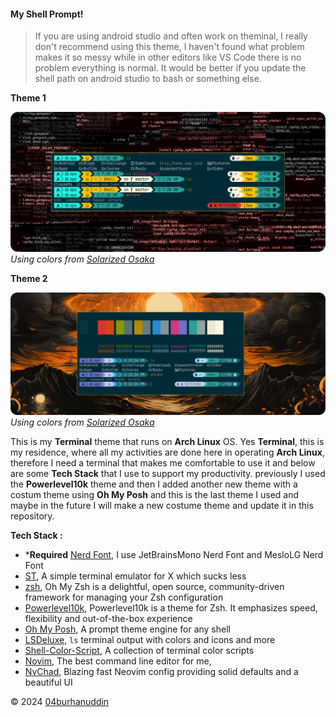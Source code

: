 #### **My Shell Prompt!**

> If you are using android studio and often work on theminal, I really don't recommend using this theme, I haven't found what problem makes it so messy while in other editors like VS Code there is no problem everything is normal. It would be better if you update the shell path on android studio to bash or something else.

**Theme 1**

![my terminal](/assets/theme-1.png)
*Using colors from [Solarized Osaka](https://github.com/craftzdog/solarized-osaka.nvim)*

**Theme 2**

![my terminal](/assets/theme-2.png)
*Using colors from [Solarized Osaka](https://github.com/craftzdog/solarized-osaka.nvim)*

This is my **Terminal** theme that runs on **Arch Linux** OS. Yes **Terminal**, this is my residence, where all my activities are done here in operating **Arch Linux**, therefore I need a terminal that makes me comfortable to use it and below are some **Tech Stack** that I use to support my productivity. previously I used the **Powerlevel10k** theme and then I added another new theme with a costum theme using **Oh My Posh** and this is the last theme I used and maybe in the future I will make a new costume theme and update it in this repository.

**Tech Stack :**
- ***Required** [Nerd Font](https://www.nerdfonts.com/#features), I use JetBrainsMono Nerd Font and MesloLG Nerd Font
- [ST](https://github.com/04burhanuddin/st), A simple terminal emulator for X which sucks less
- [zsh](https://ohmyz.sh/), Oh My Zsh is a delightful, open source, community-driven framework for managing your Zsh configuration
- [Powerlevel10k](https://github.com/romkatv/powerlevel10k), Powerlevel10k is a theme for Zsh. It emphasizes speed, flexibility and out-of-the-box experience
- [Oh My Posh](https://ohmyposh.dev/), A prompt theme engine for any shell
- [LSDeluxe](https://github.com/lsd-rs/lsd), `ls` terminal output with colors and icons and more
- [Shell-Color-Script](https://gitlab.com/dwt1/shell-color-scripts), A collection of terminal color scripts
- [Novim](https://neovim.io/), The best command line editor for me,
- [NvChad](https://nvchad.com/), Blazing fast Neovim config providing solid defaults and a beautiful UI

© 2024 [04burhanuddin](https://github.com/04burhanuddin)
